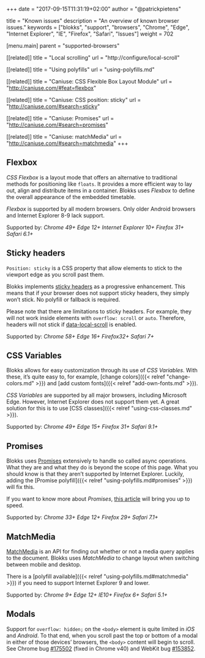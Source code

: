 +++
date            = "2017-09-15T11:31:19+02:00"
author          = "@patrickpietens"

title           = "Known issues"
description     = "An overview of known browser issues."
keywords        = ["blokks", "support", "browsers", "Chrome", "Edge", "Internet Explorer", "IE", "Firefox", "Safari", "Issues"]
weight          = 702

[menu.main]
parent          = "supported-browsers"

[[related]]
title = "Local scrolling"
url = "http://configure/local-scroll"

[[related]]
title = "Using polyfills"
url = "using-polyfills.md"

[[related]]
title = "Caniuse: CSS Flexible Box Layout Module"
url = "http://caniuse.com/#feat=flexbox"

[[related]]
title = "Caniuse: CSS position: sticky"
url = "http://caniuse.com/#search=sticky"

[[related]]
title = "Caniuse: Promises"
url = "http://caniuse.com/#search=promises"

[[related]]
title = "Caniuse: matchMedia"
url = "http://caniuse.com/#search=matchmedia"
+++

## Flexbox
*CSS Flexbox* is a layout mode that offers an alternative to traditional methods for positioning like `floats`. It provides a more efficient way to lay out, align and distribute items in a container. Blokks uses *Flexbox* to define the overall appearance of the embedded timetable. 

*Flexbox* is supported by all modern browsers. Only older Android browsers and Internet Explorer 8-9 lack support.

<span class='note'>Supported by: *Chrome 49+* *Edge 12+* *Internet Explorer 10+* *Firefox 31+* *Safari 6.1+*</span>

## Sticky headers
`Position: sticky` is a CSS property that allow elements to stick to the viewport edge as you scroll past them.

Blokks implements [sticky headers](https://developer.mozilla.org/en-US/docs/Web/CSS/position#Sticky_positioning) as a progressive enhancement. This means that if your browser does not support sticky headers, they simply won’t stick. No polyfill or fallback is required.

<span class='note'>Please note that there are limitations to sticky headers. For example, they will not work inside elements with `overflow: scroll` or `auto`. Therefore, headers will not stick if [data-local-scroll](http://configure/local-scroll) is enabled.</span>

<span class='note'>Supported by: *Chrome 58+* *Edge 16+* *Firefox32+* *Safari 7+*</span>

## CSS Variables
Blokks allows for easy customization through its use of *CSS Variables*. With these, it’s quite easy to, for example, [change colors]({{< relref "change-colors.md" >}}) and [add custom fonts]({{< relref "add-own-fonts.md" >}}).

*CSS Variables* are supported by all major browsers, including Microsoft Edge. However, Internet Explorer does not support them yet. A great solution for this is to use [CSS classes]({{< relref "using-css-classes.md" >}}).

<span class='note'>Supported by: *Chrome 49+* *Edge 15+* *Firefox 31+* *Safari 9.1+*</span>

## Promises
Blokks uses [Promises](https://developer.mozilla.org/en-US/docs/Web/JavaScript/Guide/Using_promises) extensively to handle so called async operations. What they are and what they do is beyond the scope of this page. What you should know is that they aren’t supported by Internet Explorer. Luckily, adding the [Promise polyfill]({{< relref "using-polyfills.md#promises" >}}) will fix this.

If you want to know more about *Promises*, [this article](https://developers.google.com/web/fundamentals/getting-started/primers/promises) will bring you up to speed.

<span class='note'>Supported by: *Chrome 33+* *Edge 12+* *Firefox 29+* *Safari 7.1+*</span>

## MatchMedia
[MatchMedia](https://developer.mozilla.org/nl/docs/Web/API/Window/matchMedia) is an API for finding out whether or not a media query applies to the document. Blokks uses *MatchMedia* to change layout when switching between mobile and desktop. 

There is a [polyfill available]({{< relref "using-polyfills.md#matchmedia" >}}) if you need to support Internet Explorer 9 and lower.

<span class='note'>Supported by: *Chrome 9+* *Edge 12+* *IE10+* *Firefox 6+* *Safari 5.1+*</span>

## Modals
Support for `overflow: hidden;` on the `<body>` element is quite limited in *iOS* and *Android*. To that end, when you scroll past the top or bottom of a modal in either of those devices’ browsers, the `<body>` content will begin to scroll. See Chrome bug [#175502](https://bugs.chromium.org/p/chromium/issues/detail?id=175502) (fixed in Chrome v40) and WebKit bug [#153852](https://bugs.webkit.org/show_bug.cgi?id=153852).